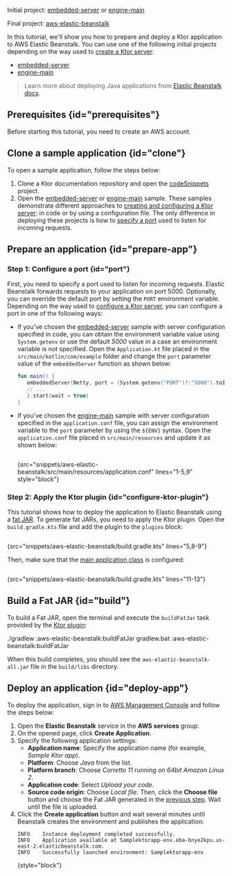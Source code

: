 [//]: # (title: AWS Elastic Beanstalk)

<tldr>
<p>
<control>Initial project</control>: <a href="https://github.com/ktorio/ktor-documentation/tree/%current-branch%/codeSnippets/snippets/embedded-server">embedded-server</a> or 
<a href="https://github.com/ktorio/ktor-documentation/tree/%current-branch%/codeSnippets/snippets/engine-main">engine-main</a>
</p>
<p>
<control>Final project</control>: <a href="https://github.com/ktorio/ktor-documentation/tree/%current-branch%/codeSnippets/snippets/aws-elastic-beanstalk">aws-elastic-beanstalk</a>
</p>
</tldr>

In this tutorial, we'll show you how to prepare and deploy a Ktor application to AWS Elastic Beanstalk. You can use one of the following initial projects depending on the way used to [create a Ktor server](create_server.xml):
* [embedded-server](https://github.com/ktorio/ktor-documentation/tree/%current-branch%/codeSnippets/snippets/embedded-server)
* [engine-main](https://github.com/ktorio/ktor-documentation/tree/%current-branch%/codeSnippets/snippets/engine-main)

> Learn more about deploying Java applications from [Elastic Beanstalk docs](https://docs.aws.amazon.com/elasticbeanstalk/latest/dg/create_deploy_Java.html).


## Prerequisites {id="prerequisites"}
Before starting this tutorial, you need to create an AWS account.


## Clone a sample application {id="clone"}
To open a sample application, follow the steps below:

1. Clone a Ktor documentation repository and open the [codeSnippets](https://github.com/ktorio/ktor-documentation/tree/%current-branch%/codeSnippets) project.
2. Open the [embedded-server](https://github.com/ktorio/ktor-documentation/tree/%current-branch%/codeSnippets/snippets/embedded-server) or [engine-main](https://github.com/ktorio/ktor-documentation/tree/%current-branch%/codeSnippets/snippets/engine-main) sample. These samples demonstrate different approaches to [creating and configuring a Ktor server](create_server.xml): in code or by using a configuration file. The only difference in deploying these projects is how to [specify a port](#port) used to listen for incoming requests.

## Prepare an application {id="prepare-app"}

### Step 1: Configure a port {id="port"}

First, you need to specify a port used to listen for incoming requests. Elastic Beanstalk forwards requests to your application on port 5000. Optionally, you can override the default port by setting the `PORT` environment variable. Depending on the way used to [configure a Ktor server](create_server.xml), you can configure a port in one of the following ways:
* If you've chosen the [embedded-server](https://github.com/ktorio/ktor-documentation/tree/%current-branch%/codeSnippets/snippets/embedded-server) sample with server configuration specified in code, you can obtain the environment variable value using `System.getenv` or use the default _5000_ value in a case an environment variable is not specified. Open the `Application.kt` file placed in the `src/main/kotlin/com/example` folder and change the `port` parameter value of the `embeddedServer` function as shown below:
   ```kotlin
   fun main() {
      embeddedServer(Netty, port = (System.getenv("PORT")?:"5000").toInt()) {
      // ...
      }.start(wait = true)
   }
    ```

* If you've chosen the [engine-main](https://github.com/ktorio/ktor-documentation/tree/%current-branch%/codeSnippets/snippets/engine-main) sample with server configuration specified in the `application.conf` file, you can assign the environment variable to the `port` parameter by using the `${ENV}` syntax. Open the `application.conf` file placed in `src/main/resources` and update it as shown below:
   ```
   ```
  {src="snippets/aws-elastic-beanstalk/src/main/resources/application.conf" lines="1-5,9" style="block"}

### Step 2: Apply the Ktor plugin {id="configure-ktor-plugin"}
This tutorial shows how to deploy the application to Elastic Beanstalk using a [fat JAR](fatjar.md). To generate fat JARs, you need to apply the Ktor plugin. Open the `build.gradle.kts` file and add the plugin to the `plugins` block:
```groovy
```
{src="snippets/aws-elastic-beanstalk/build.gradle.kts" lines="5,8-9"}

Then, make sure that the [main application class](server-dependencies.xml#create-entry-point) is configured:
```kotlin
```
{src="snippets/aws-elastic-beanstalk/build.gradle.kts" lines="11-13"}


## Build a Fat JAR {id="build"}
To build a Fat JAR, open the terminal and execute the `buildFatJar` task provided by the [Ktor plugin](#configure-ktor-plugin):

<tabs group="os">
<tab title="Linux/macOS" group-key="unix">
<code-block lang="Bash">./gradlew :aws-elastic-beanstalk:buildFatJar</code-block>
</tab>
<tab title="Windows" group-key="windows">
<code-block lang="CMD">gradlew.bat :aws-elastic-beanstalk:buildFatJar</code-block>
</tab>
</tabs>

When this build completes, you should see the `aws-elastic-beanstalk-all.jar` file in the `build/libs` directory.


## Deploy an application {id="deploy-app"}
To deploy the application, sign in to [AWS Management Console](https://aws.amazon.com/console/) and follow the steps below:
1. Open the **Elastic Beanstalk** service in the **AWS services** group.
2. On the opened page, click **Create Application**.
3. Specify the following application settings:
   * **Application name**: Specify the application name (for example, _Sample Ktor app_).
   * **Platform**: Choose _Java_ from the list.
   * **Platform branch**: Choose _Corretto 11 running on 64bit Amazon Linux 2_.
   * **Application code**: Select _Upload your code_.
   * **Source code origin**: Choose _Local file_. Then, click the **Choose file** button and choose the Fat JAR generated in the [previous step](#build). Wait until the file is uploaded.
4. Click the **Create application** button and wait several minutes until Beanstalk creates the environment and publishes the application:
   ```
   INFO    Instance deployment completed successfully.
   INFO    Application available at Samplektorapp-env.eba-bnye2kpu.us-east-2.elasticbeanstalk.com.
   INFO    Successfully launched environment: Samplektorapp-env
   ```
   {style="block"}